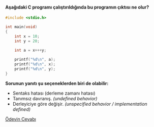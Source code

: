 #### Aşağıdaki C programı çalıştırıldığında bu programın çıktısı ne olur?

```c
#include <stdio.h>

int main(void)
{
	int x = 10;
	int y = 20;

	int a = x+++y;
	
	printf("%d\n", a);
	printf("%d\n", x);
	printf("%d\n", y);
}
```

__Sorunun yanıtı şu seçeneklerden biri de olabilir:__</br>
+ Sentaks hatası (derleme zamanı hatası)
+ Tanımsız davranış. _(undefined behavior)_
+ Derleyiciye göre değişir. _(unspecified behavior / implementation defined)_

[Ödevin Cevabı](https://www.youtube.com/watch?v=Xg3Gx5Uj7Mc)

